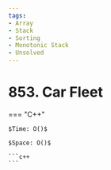 ```yaml
---
tags:
- Array
- Stack
- Sorting
- Monotonic Stack
- Unsolved
---
```



# 853. Car Fleet

=== "C++"

    $Time: O()$

    $Space: O()$

    ```c++
    ```